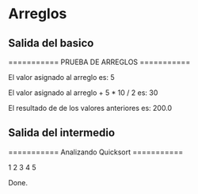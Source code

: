 # Arreglos

## Salida del basico

=========== PRUEBA DE ARREGLOS ===========

El valor asignado al arreglo es: 5

El valor asignado al arreglo + 5 \* 10 / 2 es: 30

El resultado de de los valores anteriores es: 200.0

## Salida del intermedio

=========== Analizando Quicksort ===========

1 2 3 4 5

Done.
